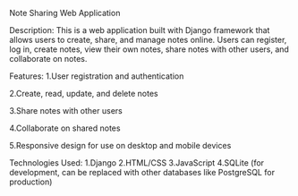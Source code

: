 Note Sharing Web Application

Description:
This is a web application built with Django framework that allows users to create, share, and manage notes online. Users can register, log in, create notes, view their own notes, share notes with other users, and collaborate on notes.

Features:
1.User registration and authentication

2.Create, read, update, and delete notes

3.Share notes with other users

4.Collaborate on shared notes

5.Responsive design for use on desktop and mobile devices

Technologies Used:
1.Django
2.HTML/CSS
3.JavaScript
4.SQLite (for development, can be replaced with other databases like PostgreSQL for production)
